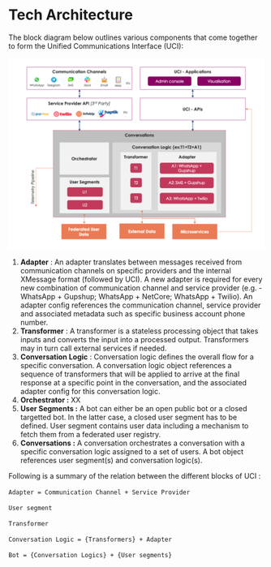 # Tech Architecture

The block diagram below outlines various components that come together to form the Unified Communications Interface (UCI):

![Tech Architecture Diagram](<../../.gitbook/assets/UCI Architecture Updated.png>)

1. **Adapter** : An adapter translates between messages received from communication channels on specific providers and the internal XMessage format (followed by UCI). A new adapter is required for every new combination of communication channel and service provider (e.g. - WhatsApp + Gupshup; WhatsApp + NetCore; WhatsApp + Twilio). An adapter config references the communication channel, service provider and associated metadata such as specific business account phone number.
2. **Transformer** : A transformer is a stateless processing object that takes inputs and converts the input into a processed output. Transformers may in turn call external services if needed.&#x20;
3. **Conversation Logic** : Conversation logic defines the overall flow for a specific conversation. A conversation logic object references a sequence of transformers that will be applied to arrive at the final response at a specific point in the conversation, and the associated adapter config for this conversation logic.
4. **Orchestrator :** XX
5. **User Segments :** A bot can either be an open public bot or a closed targetted bot. In the latter case, a closed user segment has to be defined. User segment contains user data including a mechanism to fetch them from a federated user registry.
6. **Conversations :** A conversation orchestrates a conversation with a specific conversation logic assigned to a set of users. A bot object references user segment(s) and conversation logic(s).

Following is a summary of the relation between the different blocks of UCI :

`Adapter = Communication Channel + Service Provider`&#x20;

`User segment`&#x20;

`Transformer`&#x20;

`Conversation Logic = {Transformers} + Adapter`&#x20;

`Bot = {Conversation Logics} + {User segments}`
